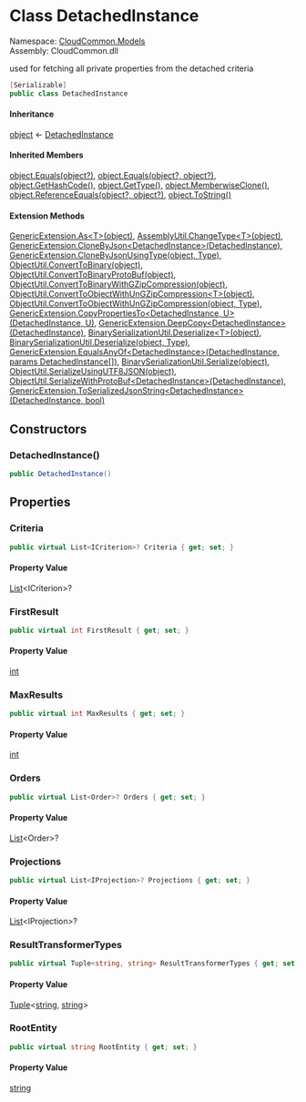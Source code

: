 #  Class DetachedInstance

Namespace: [CloudCommon.Models](CloudCommon.Models.md)  
Assembly: CloudCommon.dll  

used for fetching all private properties from the detached criteria

```csharp
[Serializable]
public class DetachedInstance
```

#### Inheritance

[object](https://learn.microsoft.com/dotnet/api/system.object) ← 
[DetachedInstance](CloudCommon.Models.DetachedInstance.md)

#### Inherited Members

[object.Equals\(object?\)](https://learn.microsoft.com/dotnet/api/system.object.equals\#system\-object\-equals\(system\-object\)), 
[object.Equals\(object?, object?\)](https://learn.microsoft.com/dotnet/api/system.object.equals\#system\-object\-equals\(system\-object\-system\-object\)), 
[object.GetHashCode\(\)](https://learn.microsoft.com/dotnet/api/system.object.gethashcode), 
[object.GetType\(\)](https://learn.microsoft.com/dotnet/api/system.object.gettype), 
[object.MemberwiseClone\(\)](https://learn.microsoft.com/dotnet/api/system.object.memberwiseclone), 
[object.ReferenceEquals\(object?, object?\)](https://learn.microsoft.com/dotnet/api/system.object.referenceequals), 
[object.ToString\(\)](https://learn.microsoft.com/dotnet/api/system.object.tostring)

#### Extension Methods

[GenericExtension.As<T\>\(object\)](CloudCommon.Extensions.GenericExtension.md\#CloudCommon\_Extensions\_GenericExtension\_As\_\_1\_System\_Object\_), 
[AssemblyUtil.ChangeType<T\>\(object\)](CloudCommon.Utils.AssemblyUtil.md\#CloudCommon\_Utils\_AssemblyUtil\_ChangeType\_\_1\_System\_Object\_), 
[GenericExtension.CloneByJson<DetachedInstance\>\(DetachedInstance\)](CloudCommon.Extensions.GenericExtension.md\#CloudCommon\_Extensions\_GenericExtension\_CloneByJson\_\_1\_\_\_0\_), 
[GenericExtension.CloneByJsonUsingType\(object, Type\)](CloudCommon.Extensions.GenericExtension.md\#CloudCommon\_Extensions\_GenericExtension\_CloneByJsonUsingType\_System\_Object\_System\_Type\_), 
[ObjectUtil.ConvertToBinary\(object\)](CloudCommon.Utils.ObjectUtil.md\#CloudCommon\_Utils\_ObjectUtil\_ConvertToBinary\_System\_Object\_), 
[ObjectUtil.ConvertToBinaryProtoBuf\(object\)](CloudCommon.Utils.ObjectUtil.md\#CloudCommon\_Utils\_ObjectUtil\_ConvertToBinaryProtoBuf\_System\_Object\_), 
[ObjectUtil.ConvertToBinaryWithGZipCompression\(object\)](CloudCommon.Utils.ObjectUtil.md\#CloudCommon\_Utils\_ObjectUtil\_ConvertToBinaryWithGZipCompression\_System\_Object\_), 
[ObjectUtil.ConvertToObjectWithUnGZipCompression<T\>\(object\)](CloudCommon.Utils.ObjectUtil.md\#CloudCommon\_Utils\_ObjectUtil\_ConvertToObjectWithUnGZipCompression\_\_1\_System\_Object\_), 
[ObjectUtil.ConvertToObjectWithUnGZipCompression\(object, Type\)](CloudCommon.Utils.ObjectUtil.md\#CloudCommon\_Utils\_ObjectUtil\_ConvertToObjectWithUnGZipCompression\_System\_Object\_System\_Type\_), 
[GenericExtension.CopyPropertiesTo<DetachedInstance, U\>\(DetachedInstance, U\)](CloudCommon.Extensions.GenericExtension.md\#CloudCommon\_Extensions\_GenericExtension\_CopyPropertiesTo\_\_2\_\_\_0\_\_\_1\_), 
[GenericExtension.DeepCopy<DetachedInstance\>\(DetachedInstance\)](CloudCommon.Extensions.GenericExtension.md\#CloudCommon\_Extensions\_GenericExtension\_DeepCopy\_\_1\_\_\_0\_), 
[BinarySerializationUtil.Deserialize<T\>\(object\)](CloudCommon.Utils.BinarySerializationUtil.md\#CloudCommon\_Utils\_BinarySerializationUtil\_Deserialize\_\_1\_System\_Object\_), 
[BinarySerializationUtil.Deserialize\(object, Type\)](CloudCommon.Utils.BinarySerializationUtil.md\#CloudCommon\_Utils\_BinarySerializationUtil\_Deserialize\_System\_Object\_System\_Type\_), 
[GenericExtension.EqualsAnyOf<DetachedInstance\>\(DetachedInstance, params DetachedInstance\[\]\)](CloudCommon.Extensions.GenericExtension.md\#CloudCommon\_Extensions\_GenericExtension\_EqualsAnyOf\_\_1\_\_\_0\_\_\_0\_\_\_), 
[BinarySerializationUtil.Serialize\(object\)](CloudCommon.Utils.BinarySerializationUtil.md\#CloudCommon\_Utils\_BinarySerializationUtil\_Serialize\_System\_Object\_), 
[ObjectUtil.SerializeUsingUTF8JSON\(object\)](CloudCommon.Utils.ObjectUtil.md\#CloudCommon\_Utils\_ObjectUtil\_SerializeUsingUTF8JSON\_System\_Object\_), 
[ObjectUtil.SerializeWithProtoBuf<DetachedInstance\>\(DetachedInstance\)](CloudCommon.Utils.ObjectUtil.md\#CloudCommon\_Utils\_ObjectUtil\_SerializeWithProtoBuf\_\_1\_\_\_0\_), 
[GenericExtension.ToSerializedJsonString<DetachedInstance\>\(DetachedInstance, bool\)](CloudCommon.Extensions.GenericExtension.md\#CloudCommon\_Extensions\_GenericExtension\_ToSerializedJsonString\_\_1\_\_\_0\_System\_Boolean\_)

## Constructors

###  DetachedInstance\(\)

```csharp
public DetachedInstance()
```

## Properties

###  Criteria

```csharp
public virtual List<ICriterion>? Criteria { get; set; }
```

#### Property Value

 [List](https://learn.microsoft.com/dotnet/api/system.collections.generic.list\-1)<ICriterion\>?

###  FirstResult

```csharp
public virtual int FirstResult { get; set; }
```

#### Property Value

 [int](https://learn.microsoft.com/dotnet/api/system.int32)

###  MaxResults

```csharp
public virtual int MaxResults { get; set; }
```

#### Property Value

 [int](https://learn.microsoft.com/dotnet/api/system.int32)

###  Orders

```csharp
public virtual List<Order>? Orders { get; set; }
```

#### Property Value

 [List](https://learn.microsoft.com/dotnet/api/system.collections.generic.list\-1)<Order\>?

###  Projections

```csharp
public virtual List<IProjection>? Projections { get; set; }
```

#### Property Value

 [List](https://learn.microsoft.com/dotnet/api/system.collections.generic.list\-1)<IProjection\>?

###  ResultTransformerTypes

```csharp
public virtual Tuple<string, string> ResultTransformerTypes { get; set; }
```

#### Property Value

 [Tuple](https://learn.microsoft.com/dotnet/api/system.tuple\-2)<[string](https://learn.microsoft.com/dotnet/api/system.string), [string](https://learn.microsoft.com/dotnet/api/system.string)\>

###  RootEntity

```csharp
public virtual string RootEntity { get; set; }
```

#### Property Value

 [string](https://learn.microsoft.com/dotnet/api/system.string)

